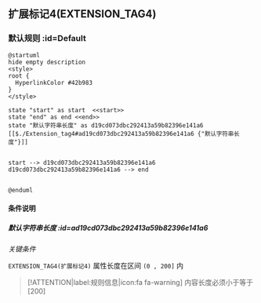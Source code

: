 ## 扩展标记4(EXTENSION_TAG4) <!-- {docsify-ignore-all} -->

   

### 默认规则 :id=Default

```plantuml
@startuml
hide empty description
<style>
root {
  HyperlinkColor #42b983
}
</style>

state "start" as start  <<start>>
state "end" as end <<end>>
state "默认字符串长度" as d19cd073dbc292413a59b82396e141a6 [[$./Extension_tag4#ad19cd073dbc292413a59b82396e141a6 {"默认字符串长度"}]]


start --> d19cd073dbc292413a59b82396e141a6 
d19cd073dbc292413a59b82396e141a6 --> end 


@enduml
```

#### 条件说明

##### 默认字符串长度 :id=ad19cd073dbc292413a59b82396e141a6


*关键条件*


`EXTENSION_TAG4(扩展标记4)` 属性长度在区间 `(0 , 200]` 内

> [!ATTENTION|label:规则信息|icon:fa fa-warning]
> 内容长度必须小于等于[200]







